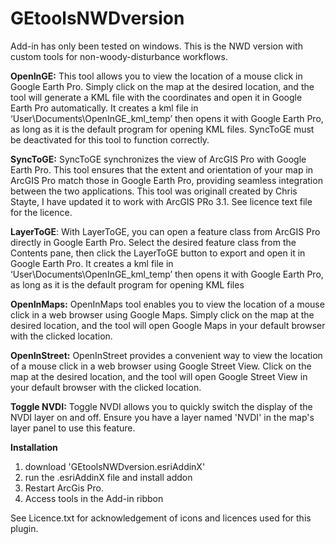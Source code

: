 # GEtoolsNWDversion

﻿Add-in has only been tested on windows. This is the NWD version with custom tools for non-woody-disturbance workflows.

**OpenInGE:** This tool allows you to view the location of a mouse click in Google Earth Pro. Simply click on the map at the desired location, and the tool will generate a KML file with the coordinates and open it in Google Earth Pro automatically. It creates a kml file in ‘User\Documents\OpenInGE_kml_temp’ then opens it with Google Earth Pro, as long as it is the default program for opening KML files. SyncToGE must be deactivated for this tool to function correctly.

**SyncToGE:** SyncToGE synchronizes the view of ArcGIS Pro with Google Earth Pro. This tool ensures that the extent and orientation of your map in ArcGIS Pro match those in Google Earth Pro, providing seamless integration between the two applications. This tool was originall created by Chris Stayte, I have updated it to work with ArcGIS PRo 3.1. See licence text file for the licence.

**LayerToGE**: With LayerToGE, you can open a feature class from ArcGIS Pro directly in Google Earth Pro. Select the desired feature class from the Contents pane, then click the LayerToGE button to export and open it in Google Earth Pro. It creates a kml file in ‘User\Documents\OpenInGE_kml_temp’ then opens it with Google Earth Pro, as long as it is the default program for opening KML files

**OpenInMaps:** OpenInMaps tool enables you to view the location of a mouse click in a web browser using Google Maps. Simply click on the map at the desired location, and the tool will open Google Maps in your default browser with the clicked location.

**OpenInStreet:** OpenInStreet provides a convenient way to view the location of a mouse click in a web browser using Google Street View. Click on the map at the desired location, and the tool will open Google Street View in your default browser with the clicked location.

**Toggle NVDI:** Toggle NVDI allows you to quickly switch the display of the NVDI layer on and off. Ensure you have a layer named 'NVDI' in the map's layer panel to use this feature.

**Installation**
1. download 'GEtoolsNWDversion.esriAddinX'
2. run the .esriAddinX file and install addon
3. Restart ArcGis Pro.
4. Access tools in the Add-in ribbon



See Licence.txt for acknowledgement of icons and licences used for this plugin.
